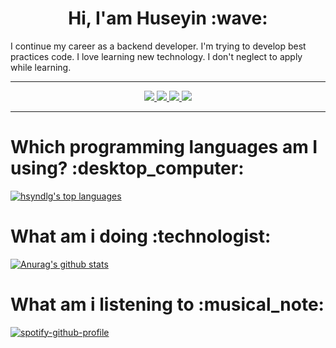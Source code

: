 <h1 align="center">Hi, I'am Huseyin :wave: </h1>

I continue my career as a backend developer. I'm trying to develop best practices code. I love learning new technology. I don't neglect to apply while learning.

<!--
**hsyndlg/hsyndlg** is a ✨ _special_ ✨ repository because its `README.md` (this file) appears on your GitHub profile.

Here are some ideas to get you started:

- 🔭 I’m currently working on ...
- 🌱 I’m currently learning ...
- 👯 I’m looking to collaborate on ...
- 🤔 I’m looking for help with ...
- 💬 Ask me about ...
- 📫 How to reach me: ...
- 😄 Pronouns: ...
- ⚡ Fun fact: ...![octocat](https://user-images.githubusercontent.com/76914688/145014014-f28f02bb-a6a3-4eab-86a5-7db7f1c9b436.png)

-->
****

<p align="center"> 
  <a href="https://www.instagram.com/_hsyndlgc_/?hl=tr"> 
    <img src="https://img.shields.io/badge/Instagram-E4405F?style=for-the-badge&logo=instagram&logoColor=white" /> 
  </a> 
  <a href="https://www.linkedin.com/in/huseyindalgic/"> 
    <img src="https://img.shields.io/badge/LinkedIn-0077B5?style=for-the-badge&logo=linkedin&logoColor=white" /> 
  </a> 
  <a href="https://twitter.com/_hsyndlgc_"> 
    <img src="https://img.shields.io/badge/Twitter-1DA1F2?style=for-the-badge&logo=twitter&logoColor=white" /> 
  </a> 
  <a href="https://www.youtube.com/channel/UCbhgkwmOXYfL3JzoJw3D6Vg"> 
    <img src="https://img.shields.io/badge/YouTube-FF0000?style=for-the-badge&logo=youtube&logoColor=white" /> 
  </a> 
</p>

****

 <h1> Which programming languages am I using? :desktop_computer: </h1>
 
 
[![hsyndlg's top languages](https://github-readme-stats.vercel.app/api/top-langs/?username=hsyndlg&layout=compact&&theme=radical)](https://github.com/anuraghazra/github-readme-stats)
 

<h1> What am i doing :technologist:</h1>

[![Anurag's github stats](https://github-readme-stats.vercel.app/api?username=hsyndlg&theme=blue-green)](https://github.com/anuraghazra/github-readme-stats)

 <h1> What am i listening to :musical_note: </h1>

[![spotify-github-profile](https://spotify-github-profile.vercel.app/api/view?uid=cjya8h3ju9l8ghq92x52lvjzi&cover_image=false&theme=default&bar_color=296d26&bar_color_cover=true)](https://github.com/kittinan/spotify-github-profile)
 
